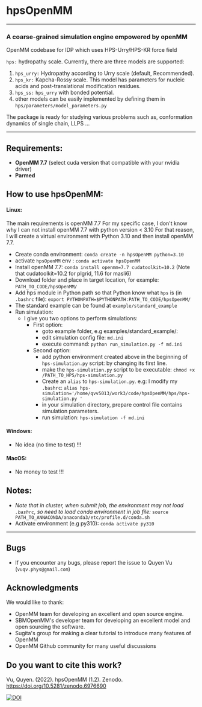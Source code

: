 # hpsOpenMM

-------------------------------------
### A coarse-grained simulation engine empowered by openMM

OpenMM codebase for IDP which uses HPS-Urry/HPS-KR force field



`hps:` hydropathy scale. Currently, there are three models are supported:

1) `hps_urry:` Hydropathy according to Urry scale (default, Recommended).
2) `hps_kr:`  Kapcha-Rossy scale.
   This model has parameters for nucleic acids and post-translational modification residues.
3) `hps_ss:` `hps_urry` with bonded potential.  
4) other models can be easily implemented by defining them in `hps/parameters/model_parameters.py`

The package is ready for studying various problems such as, conformation dynamics of single chain, LLPS ...


-------------------------------------

## Requirements:

- **OpenMM 7.7** (select cuda version that compatible with your nvidia driver)
- **Parmed**

## How to use hpsOpenMM:

#### Linux:
The main requirements is openMM 7.7
For my specific case, I don't know why I can not install openMM 7.7 with python version < 3.10
For that reason, I will create a virtual environment with Python 3.10 and then install openMM 7.7.

- Create conda environment: `conda create -n hpsOpenMM python=3.10`
- activate `hpsOpenMM` env : `conda activate hpsOpenMM`
- Install openMM 7.7: `conda install openmm=7.7 cudatoolkit=10.2`
  (Note that cudatoolkit=10.2 for plgrid, 11.6 for masli6)
- Download folder and place in target location, for example: `PATH_TO_CODE/hpsOpenMM/`
- Add hps module in Python path so that Python know what `hps` is (in `.bashrc` file): `export PYTHONPATH=$PYTHONPATH:PATH_TO_CODE/hpsOpenMM/`
- The standard example can be found at `example/standard_example`
- Run simulation: 
  - I give you two options to perform simulations:
    * First option:
      - goto example folder, e.g examples/standard_example/: 
      - edit simulation config file: `md.ini`
      - execute command: `python run_simulation.py -f md.ini`
    * Second option:
      * add python environment created above in the beginning of `hps-simulation.py` script: by changing its first line.
      * make the `hps-simulation.py` script to be executable: `chmod +x /PATH_TO_HPS/hps-simulation.py`
      * Create an `alias` to `hps-simulation.py`. e.g: I modify my `.bashrc`: 
        `alias hps-simulation='/home/qvv5013/work3/code/hpsOpenMM/hps/hps-simulation.py '`
      * in your simulation directory, prepare control file contains simulation parameters.
      * run simulation: `hps-simulation -f md.ini`
       
#### Windows:

- No idea (no time to test) !!!

#### MacOS:

- No money to test !!!

## Notes:

- *Note that in cluster, when submit job, the environment may not load `.bashrc`, so need to
  load conda environment in job file:*
  `source PATH_TO_ANNACONDA/anaconda3/etc/profile.d/conda.sh`
- Activate environment (e.g py310): `conda activate py310`

-------------------------------------

## Bugs

- If you encounter any bugs, please report the issue to Quyen Vu (`vuqv.phys@gmail.com`)

## Acknowledgments

We would like to thank:

- OpenMM team for developing an excellent and open source engine.
- SBMOpenMM's developer team for developing an excellent model and open sourcing the software.
- Sugita's group for making a clear tutorial to introduce many features of OpenMM
- OpenMM Github community for many useful discussions

## Do you want to cite this work?

Vu, Quyen. (2022). hpsOpenMM (1.2). Zenodo. https://doi.org/10.5281/zenodo.6976690

[![DOI](https://zenodo.org/badge/DOI/10.5281/zenodo.6976690.svg)](https://doi.org/10.5281/zenodo.6976690)